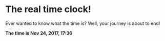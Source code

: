 # The real time clock!

Ever wanted to know what the time is? Well, your journey is about to end!

**The time is Nov 24, 2017, 17:36**